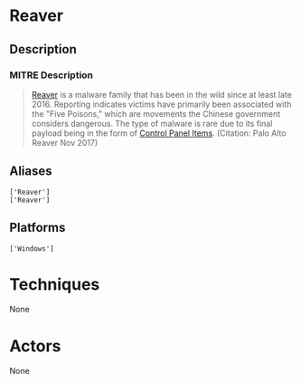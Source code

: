 
# Reaver

## Description

### MITRE Description

> [Reaver](https://attack.mitre.org/software/S0172) is a malware family that has been in the wild since at least late 2016. Reporting indicates victims have primarily been associated with the "Five Poisons," which are movements the Chinese government considers dangerous. The type of malware is rare due to its final payload being in the form of [Control Panel Items](https://attack.mitre.org/techniques/T1196). (Citation: Palo Alto Reaver Nov 2017)

## Aliases

```
['Reaver']
['Reaver']
```

## Platforms

```
['Windows']
```

# Techniques

None

# Actors

None
